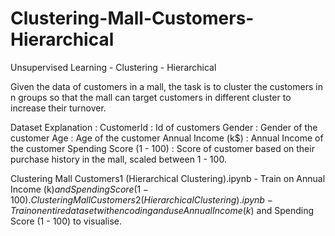 # Clustering-Mall-Customers-Hierarchical
Unsupervised Learning - Clustering - Hierarchical

Given the data of customers in a mall, the task is to cluster the customers in n groups so that
the mall can target customers in different cluster to increase their turnover.

Dataset Explanation :
CustomerId : Id of customers
Gender : Gender of the customer
Age : Age of the customer
Annual Income (k$) : Annual Income of the customer
Spending Score (1 - 100) : Score of customer based on their purchase history in the mall, scaled between 1 - 100.

Clustering Mall Customers1 (Hierarchical Clustering).ipynb - Train on Annual Income (k$) and Spending Score (1 - 100).
Clustering Mall Customers2 (Hierarchical Clustering).ipynb - Train on entire dataset with encoding and use Annual Income (k$) and Spending Score (1 - 100) to visualise.
